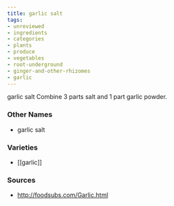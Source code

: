 ```yaml
---
title: garlic salt
tags:
- unreviewed
- ingredients
- categories
- plants
- produce
- vegetables
- root-underground
- ginger-and-other-rhizomes
- garlic
---
```

garlic salt Combine 3 parts salt and 1 part garlic powder.

### Other Names

* garlic salt

### Varieties

* [[garlic]]

### Sources
* http://foodsubs.com/Garlic.html
